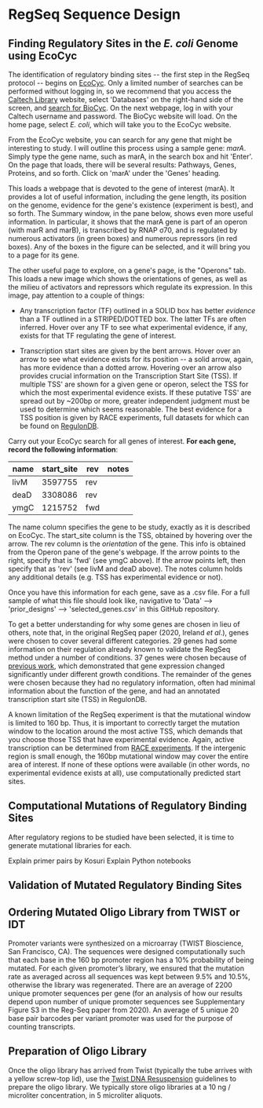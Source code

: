 # RegSeq Sequence Design

## Finding Regulatory Sites in the _E. coli_ Genome using EcoCyc
The identification of regulatory binding sites -- the first step in the RegSeq protocol -- begins on [EcoCyc](https://ecocyc.org/). Only a limited number of searches can be performed without logging in, so we recommend that you access the [Caltech Library](https://www.library.caltech.edu/) website, select 'Databases' on the right-hand side of the screen, and [search for BioCyc](https://libguides.caltech.edu/az.php?q=biocyc). On the next webpage, log in with your Caltech username and password. The BioCyc website will load. On the home page, select _E. coli_, which will take you to the EcoCyc website.

From the EcoCyc website, you can search for any gene that might be interesting to study. I will outline this process using a sample gene: _marA_. Simply type the gene name, such as marA, in the search box and hit 'Enter'. On the page that loads, there will be several results: Pathways, Genes, Proteins, and so forth. Click on 'marA' under the 'Genes' heading.

This loads a webpage that is devoted to the gene of interest (marA). It provides a lot of useful information, including the gene length, its position on the genome, evidence for the gene's existence (experiment is best), and so forth. The Summary window, in the pane below, shows even more useful information. In particular, it shows that the marA gene is part of an operon (with marR and marB), is transcribed by RNAP σ70, and is regulated by numerous activators (in green boxes) and numerous repressors (in red boxes). Any of the boxes in the figure can be selected, and it will bring you to a page for its gene.

The other useful page to explore, on a gene's page, is the "Operons" tab. This loads a new image which shows the orientations of genes, as well as the milieu of activators and repressors which regulate its expression. In this image, pay attention to a couple of things:

- Any transcription factor (TF) outlined in a SOLID box has better _evidence_ than a TF outlined in a STRIPED/DOTTED box. The latter TFs are often inferred. Hover over any TF to see what experimental evidence, if any, exists for that TF regulating the gene of interest.

- Transcription start sites are given by the bent arrows. Hover over an arrow to see what evidence exists for its position -- a solid arrow, again, has more evidence than a dotted arrow. Hovering over an arrow also provides crucial information on the Transcription Start Site (TSS). If multiple TSS' are shown for a given gene or operon, select the TSS for which the most experimental evidence exists. If these putative TSS' are spread out by ~200bp or more, greater independent judgment must be used to determine which seems reasonable. The best evidence for a TSS position is given by RACE experiments, full datasets for which can be found on [RegulonDB](http://regulondb.ccg.unam.mx/menu/download/datasets/index.jsp).

Carry out your EcoCyc search for all genes of interest. **For each gene, record the following information**:

| name        | start_site  | rev         | notes      |
| ----------- | ----------- | ----------- | ---------- |
| livM        | 3597755     | rev         |            |
| deaD        | 3308086     | rev         |            |
| ymgC        | 1215752     | fwd         |            |

The name column specifies the gene to be study, exactly as it is described on EcoCyc.
The start_site column is the TSS, obtained by hovering over the arrow.
The rev column is the _orientation_ of the gene. This info is obtained from the Operon pane of the gene's webpage. If the arrow points to the right, specify that is 'fwd' (see ymgC above). If the arrow points left, then specify that as 'rev' (see livM and deaD above).
The notes column holds any additional details (e.g. TSS has experimental evidence or not).

Once you have this information for each gene, save as a .csv file. For a full sample of what this file should look like, navigative to 'Data' --> 'prior_designs' --> 'selected_genes.csv' in this GitHub repository.

To get a better understanding for why some genes are chosen in lieu of others, note that, in the original RegSeq paper (2020, Ireland _et al_.), genes were chosen to cover several different categories. 29 genes had some information on their regulation already known to validate the RegSeq method under a number of conditions. 37 genes were chosen because of [previous work](https://www.nature.com/articles/nbt.3418), which demonstrated that gene expression changed significantly under different growth conditions. The remainder of the genes were chosen because they had no regulatory information, often had minimal information about the function of the gene, and had an annotated transcription start site (TSS) in RegulonDB.

A known limitation of the RegSeq experiment is that the mutational window is limited to 160 bp. Thus, it is important to correctly target the mutation window to the location around the most active TSS, which demands that you choose those TSS that have experimental evidence. Again, active transcription can be determined from [RACE experiments](https://journals.plos.org/plosone/article?id=10.1371/journal.pone.0007526). If the intergenic region is small enough, the 160bp mutational window may cover the entire area of interest. If none of these options were available (in other words, no experimental evidence exists at all), use computationally predicted start sites.

## Computational Mutations of Regulatory Binding Sites
After regulatory regions to be studied have been selected, it is time to generate mutational libraries for each. 

Explain primer pairs by Kosuri
Explain Python notebooks

## Validation of Mutated Regulatory Binding Sites

## Ordering Mutated Oligo Library from TWIST or IDT
Promoter variants were synthesized on a microarray (TWIST Bioscience, San Francisco, CA). The sequences were designed computationally such that each base in the 160 bp promoter region has a 10% probability of being mutated. For each given promoter’s library, we ensured that the mutation rate as averaged across all sequences was kept between 9.5% and 10.5%, otherwise the library was regenerated. There are an average of 2200 unique promoter sequences per gene (for an analysis of how our results depend upon number of unique promoter sequences see Supplementary Figure S3 in the Reg-Seq paper from 2020). An average of 5 unique 20 base pair barcodes per variant promoter was used for the purpose of counting transcripts. 

## Preparation of Oligo Library
Once the oligo library has arrived from Twist (typically the tube arrives with a yellow screw-top lid), use the [Twist DNA Resuspension](https://www.twistbioscience.com/resources/twist-dna-resuspension-guidelines) guidelines to prepare the oligo library. We typically store oligo libraries at a 10 ng / microliter concentration, in 5 microliter aliquots. 





